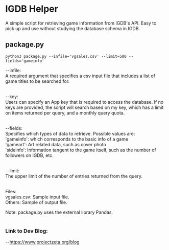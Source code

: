 # IGDB Helper
A simple script for retrieving game information from IGDB's API. Easy to pick up and use without studying the database schema in IGDB.

## package.py
```
python3 package.py --infile='vgsales.csv' --limit=500 --fields='gameinfo'
```

--infile:<br/>
  A required argument that specifies a csv input file that includes a list of game titles to be searched for.<br/><br/>


--key:<br/>
  Users can specify an App key that is required to access the database. If no keys are provided, the script will search based on my key,     which has a limit on items returned per query, and a monthly query quota.<br/><br/>


--fields:<br/>
  Specifies which types of data to retrieve. Possible values are:<br/>
    'gameinfo': which corresponds to the basic info of a game<br/>
    'gameart': Art related data, such as cover photo<br/>
    'sideinfo': Information tangent to the game itself, such as the number of followers on IGDB, etc.<br/><br/>


--limit:<br/>
  The upper limit of the number of entries returned from the query.<br/><br/>


Files:<br/>
vgsales.csv: Sample input file.<br/>
Others: Sample of output file.<br/>

Note:
  package.py uses the external library Pandas.<br/><br/>


### Link to Dev Blog:
--https://www.projectzeta.org/blog
